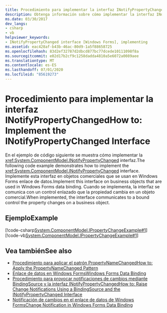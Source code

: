 ```yaml
---
title: Procedimiento para implementar la interfaz INotifyPropertyChanged
description: Obtenga información sobre cómo implementar la interfaz INotifyPropertyChanged en objetos comerciales que se usan en Windows Forms enlace de datos.
ms.date: 03/30/2017
dev_langs:
- csharp
- vb
helpviewer_keywords:
- INotifyPropertyChanged interface [Windows Forms], implementing
ms.assetid: eac428af-b43b-46ac-80d9-1a5f88658725
ms.openlocfilehash: 83d2ef32787d2dbcd877bc77dcede10111098f8a
ms.sourcegitcommit: e02d17b2cf9c1258dadda4810a5e6072a0089aee
ms.translationtype: MT
ms.contentlocale: es-ES
ms.lasthandoff: 07/01/2020
ms.locfileid: "85619273"
---
```

# <a name="how-to-implement-the-inotifypropertychanged-interface"></a><span data-ttu-id="cddda-103">Procedimiento para implementar la interfaz INotifyPropertyChanged</span><span class="sxs-lookup"><span data-stu-id="cddda-103">How to: Implement the INotifyPropertyChanged Interface</span></span>
<span data-ttu-id="cddda-104">En el ejemplo de código siguiente se muestra cómo implementar la <xref:System.ComponentModel.INotifyPropertyChanged> interfaz.</span><span class="sxs-lookup"><span data-stu-id="cddda-104">The following code example demonstrates how to implement the <xref:System.ComponentModel.INotifyPropertyChanged> interface.</span></span> <span data-ttu-id="cddda-105">Implemente esta interfaz en objetos comerciales que se usan en Windows Forms enlace de datos.</span><span class="sxs-lookup"><span data-stu-id="cddda-105">Implement this interface on business objects that are used in Windows Forms data binding.</span></span> <span data-ttu-id="cddda-106">Cuando se implementa, la interfaz se comunica con un control enlazado que la propiedad cambia en un objeto comercial.</span><span class="sxs-lookup"><span data-stu-id="cddda-106">When implemented, the interface  communicates to a bound control the property changes on a business object.</span></span>  
  
## <a name="example"></a><span data-ttu-id="cddda-107">Ejemplo</span><span class="sxs-lookup"><span data-stu-id="cddda-107">Example</span></span>  
 [!code-csharp[System.ComponentModel.IPropertyChangeExample#1](~/samples/snippets/csharp/VS_Snippets_Winforms/System.ComponentModel.IPropertyChangeExample/CS/Form1.cs#1)]
 [!code-vb[System.ComponentModel.IPropertyChangeExample#1](~/samples/snippets/visualbasic/VS_Snippets_Winforms/System.ComponentModel.IPropertyChangeExample/VB/Form1.vb#1)]  
  
## <a name="see-also"></a><span data-ttu-id="cddda-108">Vea también</span><span class="sxs-lookup"><span data-stu-id="cddda-108">See also</span></span>

- [<span data-ttu-id="cddda-109">Procedimiento para aplicar el patrón PropertyNameChanged</span><span class="sxs-lookup"><span data-stu-id="cddda-109">How to: Apply the PropertyNameChanged Pattern</span></span>](how-to-apply-the-propertynamechanged-pattern.md)
- [<span data-ttu-id="cddda-110">Enlace de datos en Windows Forms</span><span class="sxs-lookup"><span data-stu-id="cddda-110">Windows Forms Data Binding</span></span>](windows-forms-data-binding.md)
- [<span data-ttu-id="cddda-111">Procedimiento para provocar notificaciones de cambios mediante BindingSource y la interfaz INotifyPropertyChanged</span><span class="sxs-lookup"><span data-stu-id="cddda-111">How to: Raise Change Notifications Using a BindingSource and the INotifyPropertyChanged Interface</span></span>](./controls/raise-change-notifications--bindingsource.md)
- [<span data-ttu-id="cddda-112">Notificación de cambios en el enlace de datos de Windows Forms</span><span class="sxs-lookup"><span data-stu-id="cddda-112">Change Notification in Windows Forms Data Binding</span></span>](change-notification-in-windows-forms-data-binding.md)
